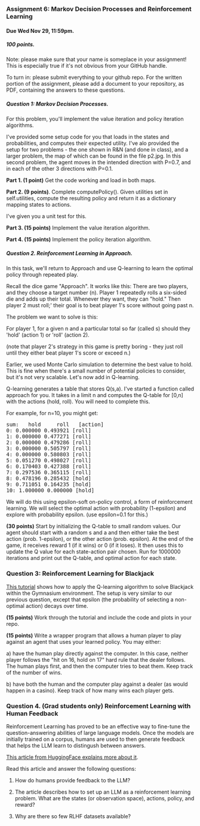 ### Assignment 6: Markov Decision Processes and Reinforcement Learning

#### Due Wed Nov 29, 11:59pm.

##### 100 points.

Note: please make sure that your name is someplace in your assignment! This is especially true if it's not obvious from your GitHub handle.

To turn in: please submit everything to your github repo. For the written portion of the assignment, please add a document to your repository, as PDF, containing the answers to these questions.


##### Question 1: Markov Decision Processes. 

For this problem, you'll implement the value iteration and policy iteration algorithms. 

I've provided some setup code for you that loads in the states and probabilities, and computes their expected utility.
I've alo provided the setup for two problems - the one shown in R&N (and done in class), and a larger problem, 
the map of which can be found in the file p2.jpg. 
In this second problem, the agent moves in the intended direction with P=0.7, and in each of the other 3 directions with P=0.1.

**Part 1. (1 point)** Get the code working and load in both maps.
 
**Part 2. (9 points)**. Complete computePolicy(). Given utilities set in self.utilities, compute the resulting policy
and return it as a dictionary mapping states to actions.

I've given you a unit test for this.

**Part 3. (15 points)** Implement the value iteration algorithm.

**Part 4. (15 points)** Implement the policy iteration algorithm.

##### Question 2. Reinforcement Learning in Approach.

In this task, we'll return to Approach and use Q-learning to learn the optimal policy through repeated play.

Recall the dice game "Approach". It works like this: There are two players, and they choose a target number (n). Player 1 repeatedly rolls a six-sided die and adds up their total. Whenever they want, they can "hold." Then player 2 must roll;' their goal is to beat player 1's score without going past n.

The problem we want to solve is this:

For player 1, for a given n and a particular total so far (called s) should they 'hold' (action 1) or 'roll' (action 2).

(note that player 2's strategy in this game is pretty boring - they just roll until they either beat player 1's score or exceed n.)

Earlier, we used Monte Carlo simulation to determine the best value to hold. 
This is fine when there's a small number of potential policies to consider, but it's not very scalable. 
Let's now add in Q-learning.

Q-learning generates a table that stores Q(s,a). I've started a function called approach for you. 
It takes in a limit n and computes the Q-table for [0,n] with the actions (hold, roll). 
You will need to complete this.

For example, for n=10, you might get:

<pre>
sum:   hold     roll   [action]
0: 0.000000 0.493921 [roll]
1: 0.000000 0.477271 [roll]
2: 0.000000 0.479286 [roll]
3: 0.000000 0.505797 [roll]
4: 0.000000 0.580803 [roll]
5: 0.051270 0.498027 [roll]
6: 0.170403 0.427388 [roll]
7: 0.297536 0.365115 [roll]
8: 0.478196 0.285432 [hold]
9: 0.711051 0.164235 [hold]
10: 1.000000 0.000000 [hold]
</pre>

We will do this using epsilon-soft on-policy control, a form of reinforcement learning. 
We will select the optimal action with probability (1-epsilon) and explore with probability epsilon. (use epsilon=0.1 for this.)

**(30 points)** Start by initializing the Q-table to small random values. 
Our agent should start with a random s and a and then either take the best action (prob. 1-epsilon), or the other action (prob. epsilon). At the end of the game, it receives reward 1 (if it wins) or 0 (if it loses). 
It then uses this to update the Q value for each state-action pair chosen. Run for 1000000 iterations and print out the Q-table, and optimal action for each state.

### Question 3: Reinforcement Learning for Blackjack

[This tutorial](https://gymnasium.farama.org/tutorials/training_agents/blackjack_tutorial/) shows how to apply the Q-learning algorithm to solve 
Blackjack within the Gymnasium environment. The setup is very similar to our previous question, except that epsilon (the probability of selecting a non-optimal action)
decays over time.

**(15 points)** Work through the tutorial and include the code and plots in your repo.

**(15 points)** Write a wrapper program that allows a human player to play against an agent that uses your learned policy. You may either:

a) have the human play directly against the computer. In this case, neither player follows the "hit on 16, hold on 17" hard rule that the dealer follows. The human plays first, and then the computer tries to beat them. Keep track of the number of wins.

b) have both the human and the computer play against a dealer (as would happen in a casino). Keep track of how many wins each player gets.

### Question 4. (Grad students only) Reinforcement Learning with Human Feedback

Reinforcement Learning has proved to be an effective way to fine-tune the question-answering abilities of large language models. Once the models
are initially trained on a corpus, humans are used to then generate feedback that helps the LLM learn to distingush between answers.

[This article from HuggingFace explains more about it](https://huggingface.co/blog/rlhf).

Read this article and answer the following questions:

1. How do humans provide feedback to the LLM?

2. The article describes how to set up an LLM as a reinforcement learning problem. What are the states (or observation space), actions, policy, and reward?

3. Why are there so few RLHF datasets available? 
